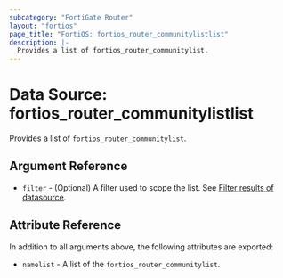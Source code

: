 ```yaml
---
subcategory: "FortiGate Router"
layout: "fortios"
page_title: "FortiOS: fortios_router_communitylistlist"
description: |-
  Provides a list of fortios_router_communitylist.
---
```


# Data Source: fortios_router_communitylistlist
Provides a list of `fortios_router_communitylist`.

## Argument Reference

* `filter` - (Optional) A filter used to scope the list. See [Filter results of datasource](https://registry.terraform.io/providers/fortinetdev/fortios/latest/docs/guides/fgt_filter).

## Attribute Reference

In addition to all arguments above, the following attributes are exported:

* `namelist` -  A list of the `fortios_router_communitylist`.
